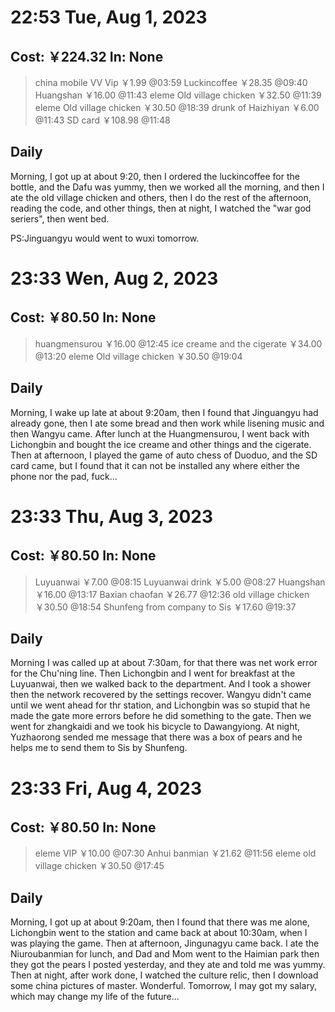 # 22:53 Tue, Aug 1, 2023

## Cost: ￥224.32 In: None
>china mobile VV Vip ￥1.99
@03:59
>Luckincoffee ￥28.35
@09:40
>Huangshan ￥16.00
@11:43
>eleme Old village chicken ￥32.50
@11:39
>eleme Old village chicken ￥30.50
@18:39
>drunk of Haizhiyan ￥6.00
@11:43
>SD card ￥108.98
@11:48

## Daily
Morning, I got up at about 9:20, then I ordered the luckincoffee for the bottle, and the Dafu was yummy, then we worked all the morning, and then I ate the old village chicken and others, then I do the rest of the afternoon, reading the code, and other things, then at night, I watched the "war god seriers", then went bed.

PS:Jinguangyu would went to wuxi tomorrow.

# 23:33 Wen, Aug 2, 2023

## Cost: ￥80.50 In: None
>huangmensurou ￥16.00
@12:45
>ice creame and the cigerate ￥34.00
@13:20
>eleme Old village chicken ￥30.50
@19:04

## Daily
Morning, I wake up late at about 9:20am, then I found that Jinguangyu had already gone, then I ate some bread and then work while lisening music and then Wangyu came.
After lunch at the Huangmensurou, I went back with Lichongbin and bought the ice creame and other things and the cigerate.
Then at afternoon, I played the game of auto chess of Duoduo, and the SD card came, but I found that it can not be installed any where either the phone nor the pad, fuck...

# 23:33 Thu, Aug 3, 2023

## Cost: ￥80.50 In: None
>Luyuanwai ￥7.00
@08:15
>Luyuanwai drink ￥5.00
@08:27
>Huangshan ￥16.00
@13:17
>Baxian chaofan ￥26.77
@12:36
>old village chicken ￥30.50
@18:54
>Shunfeng from company to Sis ￥17.60
@19:37

## Daily
Morning I was called up at about 7:30am, for that there was net work error for the Chu'ning line. Then Lichongbin and I went for breakfast at the Luyuanwai, then we walked back to the department. And I took a shower then the network recovered by the settings recover.
Wangyu didn't came until we went ahead for thr station, and Lichongbin was so stupid that he made the gate more errors before he did something to the gate. Then we went for zhangkaidi and we took his bicycle to Dawangyiong.
At night, Yuzhaorong sended me message that there was a box of pears and he helps me to send them to Sis by Shunfeng.  

# 23:33 Fri, Aug 4, 2023

## Cost: ￥80.50 In: None
>eleme VIP ￥10.00
@07:30
>Anhui banmian ￥21.62
@11:56
>eleme old village chicken ￥30.50
@17:45

## Daily
Morning, I got up at about 9:20am, then I found that there was me alone, Lichongbin went to the station and came back at about 10:30am, when I was playing the game. Then at afternoon, Jingunagyu came back.
I ate the Niuroubanmian for lunch, and Dad and Mom went to the Haimian park then they got the pears I posted yesterday, and they ate and told me was yummy.
Then at night, after work done, I watched the culture relic, then I download some china pictures of master. Wonderful.
Tomorrow, I may got my salary, which may change my life of the future...